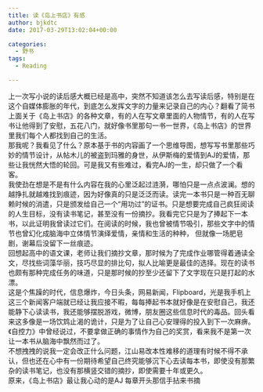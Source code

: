 ```yaml
---
title: 读《岛上书店》有感
author: bjkdtc
date: 2017-03-29T13:02:04+00:00

categories:
  - 野书
tags:
  - Reading

---
```

上一次写小说的读后感大概已经是高中，突然不知道该怎么去写读后感，特别是在这个自媒体膨胀的年代，到底怎么发挥文字的力量来记录自己的内心？翻看了简书上面关于《岛上书店》的各种文章，有的人在写文章里面的人物情节，有的人在写书让他得到了安慰，五花八门，就好像书里那句一书一世界，《岛上书店》的世界里我们每个人都找到自己的生活。  
那我呢？我看见了什么？原本基于书的内容画了一个思维导图，想写写书里那些巧妙的情节设计，从帖木儿的被盗到玛雅的身世，从伊斯梅的爱情到AJ的爱情，那些让我恍然大悟的轮回。可是我又有些难过，看完AJ的一生，却只做了一个看客。  
我使劲在想是不是有什么内容在我的心里泛起过涟漪，哪怕只是一点点波澜。想的越挣扎就越难找到痕迹，因为好像真的只是泛泛而读。读完一本书只是一种百无聊赖时候的消遣，只是颁发给自己一个“用功过”的证书。只是想要完成自己疯狂阅读的人生目标，没有读书笔记，甚至没有一份摘抄。我看完它只是为了捧起下一本书，以此证明我曾读过它们。在阅读的时候，我也曾被情节吸引，那些文字中的情节也曾幻化成脑海中立体情节演绎爱情，亲情和生活的种种， 但就像一场肥皂剧，谢幕后没留下一丝痕迹。  
回想起高中的语文课，老师让我们摘抄文章，那时候为了完成作业哪管得着通读全文，尽找些词藻华丽，技巧尽显的排比句，拟人比喻更是最佳的选择。现在的读书也颇有那种完成任务的味道，只是那时候的抄至少还留下了文字现在只是打起的水漂。  
这是个焦躁的时代，信息爆炸，今日头条，网易新闻，Flipboard，光是我手机上这三个新闻客户端就已经让我应接不暇，每每捧起书本就好像是在安慰自己，我还能静下心读读书，我还能够摆脱游戏，微博，朋友圈这些信息时代的毒品。回头看来这多像是一场饮鸩止渴的诡计，只是为了让自己心安理得的投入到下一次麻痹。《自控力》中曾经说过，不要拿做正确的事情作为自己的奖赏，看来我不是第一次让一本书从脑海中飘然而过了。  
不想拽拽的说我一定会改正什么问题，江山易改本性难移的道理有时候不得不承认，但也还在心中有一份期待希望自己终究能够沉下心去读每本书，即使没有那繁杂的读书笔记，也没有那横竖交错的摘抄，即使需要十年或更久。  
原来，《岛上书店》最让我心动的是AJ 每章开头那信手拈来书摘
